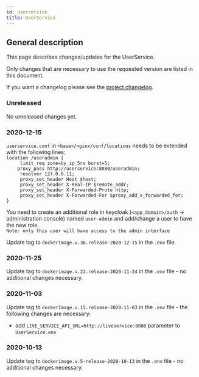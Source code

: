 ```yaml
---
id: userservice
title: UserService
---
```


## General description

This page describes changes/updates for the UserService.

Only changes that are necessary to use the requested version are listed in this document.

If you want a changelog please see the [project changelog](https://github.com/CaritasDeutschland/caritas-onlineBeratung-userService/blob/master/CHANGELOG.md).

### Unreleased

No unreleased changes yet.

### 2020-12-15
`userservice.conf` in `<base>/nginx/conf/locations` needs to be extended with the following lines:\
`location /useradmin {`\
`     limit_req zone=by_ip_5rs burst=5;`\
`     proxy_pass http://userservice:8080/useradmin; `\
`     resolver 127.0.0.11;`\
`     proxy_set_header Host $host;`\
`     proxy_set_header X-Real-IP $remote_addr;`\
`     proxy_set_header X-Forwarded-Proto http;`\
`     proxy_set_header X-Forwarded-For $proxy_add_x_forwarded_for;`\
`}`

You need to create an additional role in keycloak (`<app_domain>/auth` -> administration console) named `user-admin` and add/change a user to have the new role.\
`Note: only this user will have access to the admin interface`

Update tag to `dockerImage.v.36.release-2020-12-15` in the `.env` file.

### 2020-11-25

Update tag to `dockerimage.v.22.release-2020-11-24` in the `.env` file - no additional changes necessary.

### 2020-11-03

Update tag to `dockerImage.v.15.release-2020-11-03` in the `.env` file - the following changes are necessary:
 - add `LIVE_SERVICE_API_URL=http://liveservice:8080` parameter to `UserService.env`

### 2020-10-13

Update tag to `dockerimage.v.5-release-2020-10-13` in the `.env` file - no additional changes necessary.